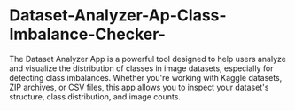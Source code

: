 # Dataset-Analyzer-Ap-Class-Imbalance-Checker-
The Dataset Analyzer App is a powerful tool designed to help users analyze and visualize the distribution of classes in image datasets, especially for detecting class imbalances. Whether you're working with Kaggle datasets, ZIP archives, or CSV files, this app allows you to inspect your dataset's structure, class distribution, and image counts. 
